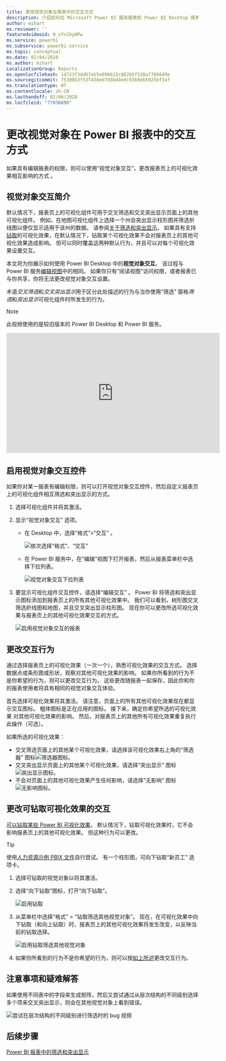 ```yaml
---
title: 更改视觉对象在报表中的交互方式
description: 介绍如何在 Microsoft Power BI 服务报表和 Power BI Desktop 报表中设置视觉对象交互的文档。
author: mihart
ms.reviewer: ''
featuredvideoid: N_xYsCbyHPw
ms.service: powerbi
ms.subservice: powerbi-service
ms.topic: conceptual
ms.date: 02/04/2020
ms.author: mihart
LocalizationGroup: Reports
ms.openlocfilehash: 1d723f3dd67eb5e096622c882b5f538a77666d9e
ms.sourcegitcommit: 75300b3f53f438ed7d3bd4edc93b9eb5925bf3af
ms.translationtype: HT
ms.contentlocale: zh-CN
ms.lasthandoff: 02/06/2020
ms.locfileid: "77036690"
---
```

# <a name="change-how-visuals-interact-in-a-power-bi-report"></a>更改视觉对象在 Power BI 报表中的交互方式
如果具有编辑报表的权限，则可以使用“视觉对象交互”，更改报表页上的可视化效果相互影响的方式  。 

## <a name="introduction-to-visual-interactions"></a>视觉对象交互简介
默认情况下，报表页上的可视化组件可用于交叉筛选和交叉突出显示页面上的其他可视化组件。
例如，在地图可视化组件上选择一个州会突出显示柱形图并筛选折线图以便仅显示适用于该州的数据。
请参阅[关于筛选和突出显示](power-bi-reports-filters-and-highlighting.md)。 如果具有支持[钻取](consumer/end-user-drill.md)的可视化效果，在默认情况下，钻取某个可视化效果不会对报表页上的其他可视化效果造成影响。 但可以同时覆盖这两种默认行为，并且可以对每个可视化效果设置交互。

本文将为你展示如何使用 Power BI Desktop 中的**视觉对象交互**。 该过程与 Power BI 服务[编辑视图](service-interact-with-a-report-in-editing-view.md)中的相同。 如果你只有“阅读视图”访问权限，或者报表已与你共享，你将无法更改视觉对象交互设置。

术语*交叉筛选*和*交叉突出显示*用于区分此处描述的行为与当你使用“筛选”  窗格*筛选*和*突出显示*可视化组件时所发生的行为。  

> [!NOTE]
> 此视频使用的是较旧版本的 Power BI Desktop 和 Power BI 服务。 
>
>

<iframe width="560" height="315" src="https://www.youtube.com/embed/N_xYsCbyHPw?list=PL1N57mwBHtN0JFoKSR0n-tBkUJHeMP2cP" frameborder="0" allowfullscreen></iframe>


## <a name="enable-the-visual-interaction-controls"></a>启用视觉对象交互控件
如果你对某一报表有编辑权限，则可以打开视觉对象交互控件，然后自定义报表页上的可视化组件相互筛选和突出显示的方式。 

1. 选择可视化组件并将其激活。  
2. 显示“视觉对象交互”  选项。
    

    - 在 Desktop 中，选择“格式”>“交互”  。

        ![依次选择“格式”、“交互”](media/service-reports-visual-interactions/power-bi-interaction.png)

    - 在 Power BI 服务中，在“编辑”视图下打开报表，然后从报表菜单栏中选择下拉列表。

        ![视觉对象交互下拉列表](media/service-reports-visual-interactions/power-bi-service.png)

3. 要显示可视化组件交互控件，请选择“编辑交互”  。 Power BI 将筛选和突出显示图标添加到报表页上的所有其他可视化效果中。 我们可以看到，树形图交叉筛选折线图和地图，并且交叉突出显示柱形图。 现在你可以更改所选可视化效果与报表页上的其他可视化效果交互的方式。
   
    ![启用视觉对象交互的报表](media/service-reports-visual-interactions/power-bi-turn-on.png)


## <a name="change-the-interaction-behavior"></a>更改交互行为
通过选择报表页上的可视化效果（一次一个），熟悉可视化效果的交互方式。  选择数据点或条形图或形状，观察对其他可视化效果的影响。 如果你所看到的行为不是你希望的行为，则可以更改交互行为。 这些更改随报表一起保存，因此你和你的报表使用者将具有相同的视觉对象交互体验。


首先选择可视化效果将其激活。  请注意，页面上的所有其他可视化效果现在都显示交互图标。 粗体图标是正在应用的图标。 接下来，确定你希望所选的可视化效果  对其他可视化效果的影响。  然后，对报表页上的其他所有可视化效果重复执行此操作（可选）。

如果所选的可视化效果：
   
   * 交叉筛选页面上的其他某个可视化效果，请选择该可视化效果右上角的“筛选器”  图标![筛选器图标](media/service-reports-visual-interactions/power-bi-filter-icon.png)。
   * 交叉突出显示页面上的其他某个可视化效果，请选择“突出显示”  图标![突出显示图标](media/service-reports-visual-interactions/power-bi-highlight-icon.png)。
   * 不会对页面上的其他可视化效果产生任何影响，请选择“无影响”  图标![无影响图标](media/service-reports-visual-interactions/power-bi-no-impact.png)。

## <a name="change-the-interactions-of-drillable-visualizations"></a>更改可钻取可视化效果的交互
[可以钻取某些 Power BI 可视化效果](consumer/end-user-drill.md)。 默认情况下，钻取可视化效果时，它不会影响报表页上的其他可视化效果。 但这种行为可以更改。 

> [!TIP]
> 使用[人力资源示例 PBIX 文件](https://download.microsoft.com/download/6/9/5/69503155-05A5-483E-829A-F7B5F3DD5D27/Human%20Resources%20Sample%20PBIX.pbix)自行尝试。 有一个柱形图，可向下钻取“新员工”  选项卡。
>

1. 选择可钻取的视觉对象以将其激活。 

2. 选择“向下钻取”图标，打开“向下钻取”。

    ![启用钻取](media/service-reports-visual-interactions/power-bi-drill-down.png)

2. 从菜单栏中选择“格式”   >   “钻取筛选其他视觉对象”。  现在，在可视化效果中向下钻取（和向上钻取）时，报表页上的其他可视化效果将发生改变，以反映当前的钻取选择。 

    ![启用钻取筛选其他视觉对象](media/service-reports-visual-interactions/power-bi-drill.png)

3. 如果你所看到的行为不是你希望的行为，则可以按[如上所述](#change-the-interaction-behavior)更改交互行为。

## <a name="considerations-and-troubleshooting"></a>注意事项和疑难解答
如果使用不同表中的字段来生成矩阵，然后又尝试通过从层次结构的不同级别选择多个项来交叉突出显示，则会在其他视觉对象上看到错误。 

![尝试在层次结构的不同级别进行筛选时的 bug 视频](media/service-reports-visual-interactions/cross-highlight.gif)
    
## <a name="next-steps"></a>后续步骤
[Power BI 报表中的筛选和突出显示](power-bi-reports-filters-and-highlighting.md)